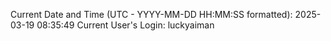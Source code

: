 Current Date and Time (UTC - YYYY-MM-DD HH:MM:SS formatted): 2025-03-19 08:35:49
Current User's Login: luckyaiman
